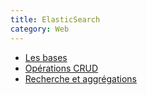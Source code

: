 ```yaml
---
title: ElasticSearch
category: Web
---
```


* [Les bases](elasticsearch-basics.md)
* [Opérations CRUD](elasticsearch-crud.md)
* [Recherche et aggrégations](elasticsearch-search.md)